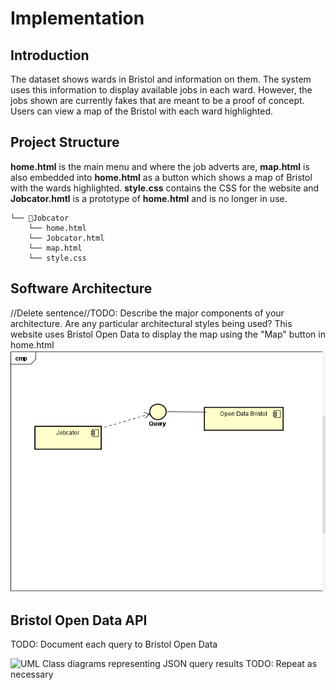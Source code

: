 # Implementation

## Introduction
The dataset shows wards in Bristol and information on them. The system uses this information to display available jobs in each ward. However, the jobs shown are currently fakes that are meant to be a proof of concept. Users can view a map of the Bristol with each ward highlighted.

## Project Structure
**home.html** is the main menu and where the job adverts are, **map.html** is also embedded into **home.html** as a button which shows a map of Bristol with the wards highlighted. **style.css** contains the CSS for the website and **Jobcator.hmtl** is a prototype of **home.html** and is no longer in use.
```
└── 📁Jobcator
    └── home.html
    └── Jobcator.html
    └── map.html
    └── style.css
```

## Software Architecture
//Delete sentence//TODO: Describe the major components of your architecture. Are any particular architectural styles being used?
This website uses Bristol Open Data to display the map using the "Map" button in home.html
![Insert your component Diagram here](images/Component_Diagram_Jobcator_App.png)

## Bristol Open Data API
TODO: Document each query to Bristol Open Data

![UML Class diagrams representing JSON query results](images/class1.png)
TODO: Repeat as necessary
